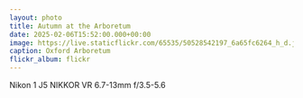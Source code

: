 ```yaml
---
layout: photo
title: Autumn at the Arboretum
date: 2025-02-06T15:52:00.000+00:00
image: https://live.staticflickr.com/65535/50528542197_6a65fc6264_h_d.jpg
caption: Oxford Arboretum
flickr_album: flickr
---
```

Nikon 1 J5 NIKKOR VR 6.7-13mm f/3.5-5.6
